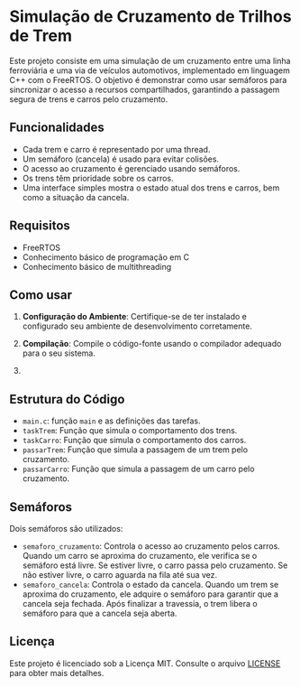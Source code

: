 # Simulação de Cruzamento de Trilhos de Trem

Este projeto consiste em uma simulação de um cruzamento entre uma linha ferroviária e uma via de veículos automotivos, implementado em linguagem C++ com o FreeRTOS. O objetivo é demonstrar como usar semáforos para sincronizar o acesso a recursos compartilhados, garantindo a passagem segura de trens e carros pelo cruzamento.

## Funcionalidades

- Cada trem e carro é representado por uma thread.
- Um semáforo (cancela) é usado para evitar colisões.
- O acesso ao cruzamento é gerenciado usando semáforos.
- Os trens têm prioridade sobre os carros.
- Uma interface simples mostra o estado atual dos trens e carros, bem como a situação da cancela.

## Requisitos

- FreeRTOS
- Conhecimento básico de programação em C
- Conhecimento básico de multithreading

## Como usar

1. **Configuração do Ambiente**: Certifique-se de ter instalado e configurado seu ambiente de desenvolvimento corretamente.

2. **Compilação**: Compile o código-fonte usando o compilador adequado para o seu sistema.
3. 
## Estrutura do Código

- `main.c`:  função `main` e as definições das tarefas.
- `taskTrem`: Função que simula o comportamento dos trens.
- `taskCarro`: Função que simula o comportamento dos carros.
- `passarTrem`: Função que simula a passagem de um trem pelo cruzamento.
- `passarCarro`: Função que simula a passagem de um carro pelo cruzamento.

## Semáforos

Dois semáforos são utilizados:
- `semaforo_cruzamento`: Controla o acesso ao cruzamento pelos carros. Quando um carro se aproxima do cruzamento, ele verifica se o semáforo está livre. Se estiver livre, o carro passa pelo cruzamento. Se não estiver livre, o carro aguarda na fila até sua vez.
- `semaforo_cancela`: Controla o estado da cancela. Quando um trem se aproxima do cruzamento, ele adquire o semáforo para garantir que a cancela seja fechada. Após finalizar a travessia, o trem libera o semáforo para que a cancela seja aberta.


## Licença

Este projeto é licenciado sob a Licença MIT. Consulte o arquivo [LICENSE](LICENSE) para obter mais detalhes.
